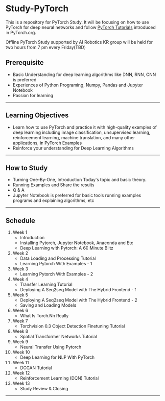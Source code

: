 # Study-PyTorch

This is a repository for PyTorch Study.
It will be focusing on how to use PyTorch for deep neural networks and follow [PyTorch Tutorials](https://pytorch.org/tutorials/) introduced in PyTorch.org.

Offline PyTorch Study supported by AI Robotics KR group will be held for two hours from 7 pm every Friday(TBD)

## Prerequisite

- Basic Understanding for deep learning algorithms like DNN, RNN, CNN is preferred
- Experiences of Python Programing, Numpy, Pandas and Jupyter Notebook
- Passion for learning

---

## Learning Objectives

- Learn how to use PyTorch and practice it with high-quality examples of deep learning  including image classification, unsupervised learning, reinforcement learning, machine translation, and many other applications, in PyTorch Examples
- Reinforce your understanding for Deep Learning Algorithms

---

## How to Study

- Turning One-By-One, Introduction Today's topic and basic theory.
- Running Examples and Share the results
- Q & A
- Jupyter Notebook is preferred for basic tools running examples programs and explaining algorithms, etc

---

## Schedule

1. Week 1
    - Introduction
    - Installing Pytorch, Jupyter Notebook, Anaconda and Etc
    - Deep Learning with Pytorch: A 60 Minute Blitz
2. Week 2
    - Data Loading and Processing Tutorial
    - Learning Pytorch With Examples - 1
3. Week 3
    - Learning Pytorch With Examples - 2
4. Week 4
    - Transfer Learning Tutorial
    - Deploying A Seq2seq Model with The Hybrid Frontend - 1
5. Week 5
    - Deploying A Seq2seq Model with The Hybrid Frontend - 2
    - Saving and Loading Models
6. Week 6
    - What Is Torch.Nn Really
7. Week 7
    - Torchvision 0.3 Object Detection Finetuning Tutorial
8. Week 8
    - Spatial Transformer Networks Tutorial
9. Week 9
    - Neural Transfer Using Pytorch
10. Week 10
    - Deep Learning for NLP With PyTorch
11. Week 11
    - DCGAN Tutorial
12. Week 12
    - Reinforcement Learning (DQN) Tutorial
13. Week 13
    - Study Review & Closing

---


